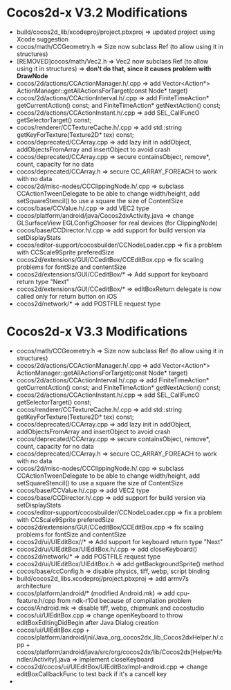 Cocos2d-x V3.2 Modifications
====

* build/cocos2d_lib/xcodeproj/project.pbxproj => updated project using Xcode suggestion
* cocos/math/CCGeometry.h => Size now subclass Ref (to allow using it in structures)
* [REMOVED]cocos/math/Vec2.h => Vec2 now subclass Ref (to allow using it in structures) => **don't do that, since it causes problem with DrawNode**
* cocos/2d/actions/CCActionManager.h/.cpp => add Vector<Action\*> ActionManager::getAllActionsForTarget(const Node* target)
* cocos/2d/actions/CCActionInterval.h/.cpp => add FiniteTimeAction\* getCurrentAction() const; and FiniteTimeAction\* getNextAction() const;
* cocos/2d/actions/CCActionInstant.h/.cpp => add SEL_CallFuncO getSelectorTarget() const;
* cocos/renderer/CCTextureCache.h/.cpp => add std::string getKeyForTexture(Texture2D* tex) const;
* cocos/deprecated/CCArray.cpp => add lazy init in addObject, addObjectsFromArray and insertObject to avoid crash
* cocos/deprecated/CCArray.cpp => secure containsObject, remove*, count, capacity for no data
* cocos/deprecated/CCArray.h => secure CC_ARRAY_FOREACH to work with no data
* cocos/2d/misc-nodes/CCClippingNode.h/.cpp => subclass CCActionTweenDelegate to be able to change width/height, add setSquareStencil() to use a square the size of ContentSize
* cocos/base/CCValue.h/.cpp => add VEC2 type
* cocos/platform/android/java/Cocos2dxActivity.java => change GLSurfaceView EGLConfigChooser for real devices (for ClippingNode)
* cocos/base/CCDirector.h/.cpp => add support for build version via setDisplayStats
* cocos/editor-support/cocosbuilder/CCNodeLoader.cpp => fix a problem with CCScale9Sprite preferedSize
* cocos2d/extensions/GUI/CCeditBox/CCEditBox.cpp => fix scaling problems for fontSize and contentSize
* cocos2d/extensions/GUI/CCeditBox/* => Add support for keyboard return type "Next"
* cocos2d/extensions/GUI/CCeditBox/* => editBoxReturn delegate is now called only for return button on iOS
* cocos2d/network/* => add POSTFILE request type


Cocos2d-x V3.3 Modifications
====

* cocos/math/CCGeometry.h => Size now subclass Ref (to allow using it in structures)
* cocos/2d/actions/CCActionManager.h/.cpp => add Vector<Action\*> ActionManager::getAllActionsForTarget(const Node* target)
* cocos/2d/actions/CCActionInterval.h/.cpp => add FiniteTimeAction\* getCurrentAction() const; and FiniteTimeAction\* getNextAction() const;
* cocos/2d/actions/CCActionInstant.h/.cpp => add SEL_CallFuncO getSelectorTarget() const;
* cocos/renderer/CCTextureCache.h/.cpp => add std::string getKeyForTexture(Texture2D* tex) const;
* cocos/deprecated/CCArray.cpp => add lazy init in addObject, addObjectsFromArray and insertObject to avoid crash
* cocos/deprecated/CCArray.cpp => secure containsObject, remove*, count, capacity for no data
* cocos/deprecated/CCArray.h => secure CC_ARRAY_FOREACH to work with no data
* cocos/2d/misc-nodes/CCClippingNode.h/.cpp => subclass CCActionTweenDelegate to be able to change width/height, add setSquareStencil() to use a square the size of ContentSize
* cocos/base/CCValue.h/.cpp => add VEC2 type
* cocos/base/CCDirector.h/.cpp => add support for build version via setDisplayStats
* cocos/editor-support/cocosbuilder/CCNodeLoader.cpp => fix a problem with CCScale9Sprite preferedSize
* cocos2d/extensions/GUI/CCeditBox/CCEditBox.cpp => fix scaling problems for fontSize and contentSize
* cocos2d/ui/UIEditBox//* => Add support for keyboard return type "Next"
* cocos2d/ui/UIEditBox/UIEditBox.h/.cpp => add closeKeyboard()
* cocos2d/network/* => add POSTFILE request type
* cocos2d/ui/UIEditBox/UIEditBox.h => add getBackgroundSprite() method
* cocos/base/ccConfig.h => disable physics, tiff, webp, script binding
* build/cocos2d_libs.xcodeproj/project.pbxproj => add armv7s architecture
* cocos/platform/android/* (modified Android.mk) => add cpu-feature.h/cpp from ndk-r10d because of compilation problem
* cocos/Android.mk => disable tiff, webp, chipmunk and cocostudio
* cocos/ui/UIEditBox.cpp => change openKeyboard to throw editBoxEditingDidBegin after Java Dialog creation
* cocos/ui/UIEditBox.cpp + cocos/platform/android/jni/Java_org_cocos2dx_lib_Cocos2dxHelper.h/.cpp + cocos/platform/android/java/src/org/cocos2dx/lib/Cocos2dx[Helper/Handler/Activity].java => implement closeKeyboard
* cocos2d/cocos/ui/UIEditBox/UIEditBoxImpl-android.cpp => change editBoxCallbackFunc to test back if it's a cancell key 
*
